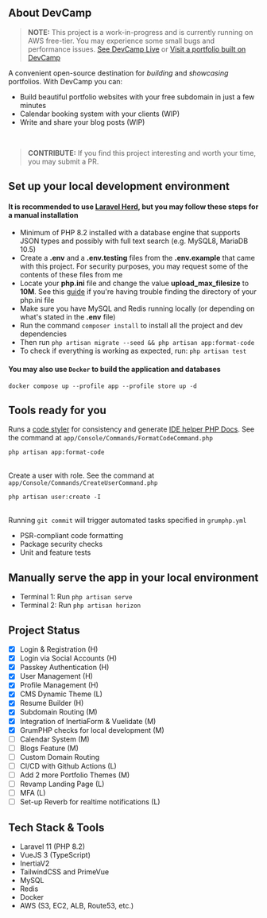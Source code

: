 ## About DevCamp

> **NOTE:**  This project is a work-in-progress and is currently running on AWS free-tier. You may experience some small
> bugs and performance issues.
> [See DevCamp Live](https://app.devcamp.site)
> or [Visit a portfolio built on DevCamp](https://jegramos.works.devcamp.site)

A convenient open-source destination for <i>building</i> and <i>showcasing</i> portfolios. With DevCamp you can:

- Build beautiful portfolio websites with your free subdomain in just a few minutes
- Calendar booking system with your clients (WIP)
- Write and share your blog posts (WIP)

⠀
> **CONTRIBUTE:**  If you find this project interesting and worth your time, you may submit a PR.

## Set up your local development environment

#### It is recommended to use [Laravel Herd](https://herd.laravel.com/), but you may follow these steps for a manual installation

- Minimum of PHP 8.2 installed with a database engine that supports JSON types and possibly with full text search (e.g.
  MySQL8, MariaDB 10.5)
- Create a **.env** and a **.env.testing** files from the **.env.example** that came with this project. For security
  purposes, you may request some of the contents of these files from me
- Locate your **php.ini** file and change the value **upload_max_filesize** to **10M**. See
  this [guide](https://devanswers.co/ubuntu-php-php-ini-configuration-file/) if you're having trouble finding the
  directory of your php.ini file
- Make sure you have MySQL and Redis running locally (or depending on what's stated in the **.env** file)
- Run the command `composer install`  to install all the project and dev dependencies
- Then run `php artisan migrate --seed && php artisan app:format-code`
- To check if everything is working as expected, run: `php artisan test`

#### You may also use `Docker` to build the application and databases

```
docker compose up --profile app --profile store up -d
```

## Tools ready for you

Runs a [code styler](https://laravel.com/docs/11.x/pint) for consistency and
generate [IDE helper PHP Docs](https://github.com/barryvdh/laravel-ide-helper). See the command at
`app/Console/Commands/FormatCodeCommand.php`

```
php artisan app:format-code
```

\
Create a user with role. See the command at `app/Console/Commands/CreateUserCommand.php`

```
php artisan user:create -I
```

\
Running `git commit` will trigger automated tasks specified in `grumphp.yml`

- PSR-compliant code formatting
- Package security checks
- Unit and feature tests

## Manually serve the app in your local environment

- Terminal 1: Run `php artisan serve`
- Terminal 2: Run `php artisan horizon`

## Project Status

- [x] Login & Registration (H)
- [x] Login via Social Accounts (H)
- [x] Passkey Authentication (H)
- [x] User Management (H)
- [x] Profile Management (H)
- [x] CMS Dynamic Theme (L)
- [x] Resume Builder (H)
- [x] Subdomain Routing (M)
- [x] Integration of InertiaForm & Vuelidate (M)
- [x] GrumPHP checks for local development (M)
- [ ] Calendar System (M)
- [ ] Blogs Feature (M)
- [ ] Custom Domain Routing
- [ ] CI/CD with Github Actions (L)
- [ ] Add 2 more Portfolio Themes (M)
- [ ] Revamp Landing Page (L)
- [ ] MFA (L)
- [ ] Set-up Reverb for realtime notifications (L)

## Tech Stack & Tools

- Laravel 11 (PHP 8.2)
- VueJS 3 (TypeScript)
- InertiaV2
- TailwindCSS and PrimeVue
- MySQL
- Redis
- Docker
- AWS (S3, EC2, ALB, Route53, etc.)
